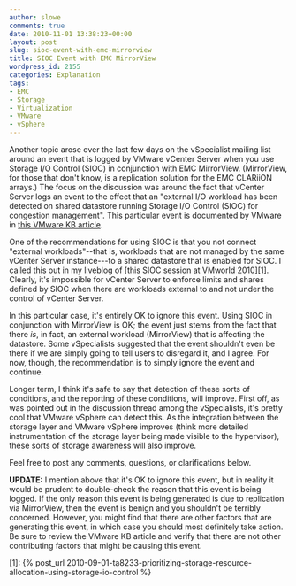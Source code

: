 ```yaml
---
author: slowe
comments: true
date: 2010-11-01 13:38:23+00:00
layout: post
slug: sioc-event-with-emc-mirrorview
title: SIOC Event with EMC MirrorView
wordpress_id: 2155
categories: Explanation
tags:
- EMC
- Storage
- Virtualization
- VMware
- vSphere
---
```


Another topic arose over the last few days on the vSpecialist mailing list around an event that is logged by VMware vCenter Server when you use Storage I/O Control (SIOC) in conjunction with EMC MirrorView. (MirrorView, for those that don't know, is a replication solution for the EMC CLARiiON arrays.) The focus on the discussion was around the fact that vCenter Server logs an event to the effect that an "external I/O workload has been detected on shared datastore running Storage I/O  Control (SIOC) for congestion management". This particular event is documented by VMware in [this VMware KB article](http://kb.vmware.com/kb/1020651).

One of the recommendations for using SIOC is that you not connect "external workloads"--that is, workloads that are not managed by the same vCenter Server instance---to a shared datastore that is enabled for SIOC. I called this out in my liveblog of [this SIOC session at VMworld 2010][1]. Clearly, it's impossible for vCenter Server to enforce limits and shares defined by SIOC when there are workloads external to and not under the control of vCenter Server.

In this particular case, it's entirely OK to ignore this event. Using SIOC in conjunction with MirrorView is OK; the event just stems from the fact that there _is_, in fact, an external workload (MirrorView) that is affecting the datastore. Some vSpecialists suggested that the event shouldn't even be there if we are simply going to tell users to disregard it, and I agree. For now, though, the recommendation is to simply ignore the event and continue.

Longer term, I think it's safe to say that detection of these sorts of conditions, and the reporting of these conditions, will improve. First off, as was pointed out in the discussion thread among the vSpecialists, it's pretty cool that VMware vSphere can detect this. As the integration between the storage layer and VMware vSphere improves (think more detailed instrumentation of the storage layer being made visible to the hypervisor), these sorts of storage awareness will also improve.

Feel free to post any comments, questions, or clarifications below.

**UPDATE:** I mention above that it's OK to ignore this event, but in reality it would be prudent to double-check the reason that this event is being logged. If the only reason this event is being generated is due to replication via MirrorView, then the event is benign and you shouldn't be terribly concerned. However, you might find that there are other factors that are generating this event, in which case you should most definitely take action. Be sure to review the VMware KB article and verify that there are not other contributing factors that might be causing this event.

[1]: {% post_url 2010-09-01-ta8233-prioritizing-storage-resource-allocation-using-storage-io-control %}
